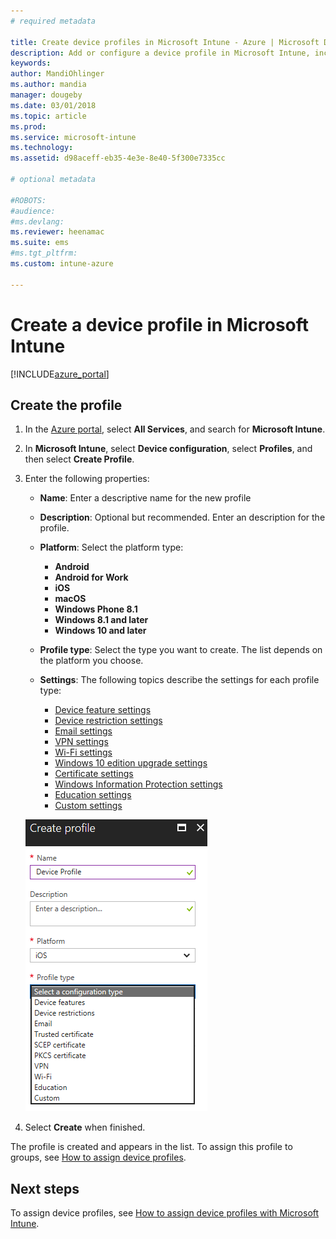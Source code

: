```yaml
---
# required metadata

title: Create device profiles in Microsoft Intune - Azure | Microsoft Docs
description: Add or configure a device profile in Microsoft Intune, including selecting the platform type, and configuring the settings within the Azure portal
keywords:
author: MandiOhlinger
ms.author: mandia
manager: dougeby
ms.date: 03/01/2018
ms.topic: article
ms.prod:
ms.service: microsoft-intune
ms.technology:
ms.assetid: d98aceff-eb35-4e3e-8e40-5f300e7335cc

# optional metadata

#ROBOTS:
#audience:
#ms.devlang:
ms.reviewer: heenamac
ms.suite: ems
#ms.tgt_pltfrm:
ms.custom: intune-azure

---
```


# Create a device profile in Microsoft Intune

[!INCLUDE[azure_portal](./includes/azure_portal.md)]

## Create the profile
1. In the [Azure portal](https://portal.azure.com), select **All Services**, and search for **Microsoft Intune**.

2. In **Microsoft Intune**, select **Device configuration**, select **Profiles**, and then select **Create Profile**.

3. Enter the following properties:

	- **Name**: Enter a descriptive name for the new profile
	- **Description**: Optional but recommended. Enter an description for the profile.
	- **Platform**: Select the platform type:  

		- **Android**
		- **Android for Work**
		- **iOS**
		- **macOS**
		- **Windows Phone 8.1**
		- **Windows 8.1 and later**
		- **Windows 10 and later**

	- **Profile type**: Select the type you want to create. The list depends on the platform you choose.
	- **Settings**: The following topics describe the settings for each profile type:

		-  [Device feature settings](device-features-configure.md)
		-  [Device restriction settings](device-restrictions-configure.md)
		-  [Email settings](email-settings-configure.md)
		-  [VPN settings](vpn-settings-configure.md)
		-  [Wi-Fi settings](wi-fi-settings-configure.md)
		-  [Windows 10 edition upgrade settings](edition-upgrade-configure-windows-10.md)
		-  [Certificate settings](certificates-configure.md)
		-  [Windows Information Protection settings](windows-information-protection-configure.md)
		-  [Education settings](education-settings-configure.md)
		-  [Custom settings](custom-settings-configure.md)

	![Enter the settings to create a device profile](./media/create-device-profile.png)

4. Select **Create** when finished.

The profile is created and appears in the list. To assign this profile to groups, see [How to assign device profiles](device-profile-assign.md).


## Next steps
To assign device profiles, see [How to assign device profiles with Microsoft Intune](device-profile-assign.md).
